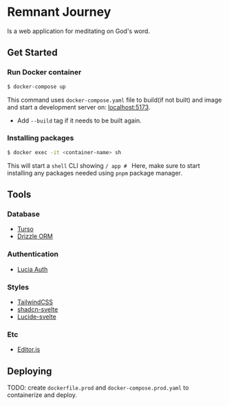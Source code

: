 # Remnant Journey
Is a web application for meditating on God's word.

## Get Started

### Run Docker container

```bash
$ docker-compose up
```
This command uses `docker-compose.yaml` file to build(if not built) and image and start a development server on: [localhost:5173](http://localhost:5173/).

- Add `--build` tag if it needs to be built again.

### Installing packages

```bash
$ docker exec -it <container-name> sh
```
This will start a `shell` CLI showing `/ app # `
Here, make sure to start installing any packages needed using `pnpm` package manager.

## Tools

### Database
- [Turso](https://turso.tech/)
- [Drizzle ORM](https://orm.drizzle.team/)

### Authentication
- [Lucia Auth](https://lucia-auth.com/)

### Styles
- [TailwindCSS](https://tailwindcss.com/docs/installation)
- [shadcn-svelte](https://www.shadcn-svelte.com/)
- [Lucide-svelte](https://lucide.dev/guide/packages/lucide-svelte)

### Etc
- [Editor.js](https://editorjs.io/)

## Deploying

TODO:
create `dockerfile.prod` and `docker-compose.prod.yaml` to containerize and deploy.
